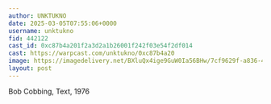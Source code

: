 ```yaml
---
author: UNKTUKNO
date: 2025-03-05T07:55:06+0000
username: unktukno
fid: 442122
cast_id: 0xc87b4a201f2a3d2a1b26001f242f03e54f2df014
cast: https://warpcast.com/unktukno/0xc87b4a20
image: https://imagedelivery.net/BXluQx4ige9GuW0Ia56BHw/7cf9629f-a836-432e-d917-c4f3dad2a000/original
layout: post
---
```

Bob Cobbing, Text, 1976  

<img src='https://imagedelivery.net/BXluQx4ige9GuW0Ia56BHw/7cf9629f-a836-432e-d917-c4f3dad2a000/original' alt='' referrerpolicy='no-referrer'/>